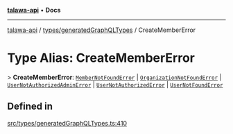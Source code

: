 [**talawa-api**](../../../README.md) • **Docs**

***

[talawa-api](../../../modules.md) / [types/generatedGraphQLTypes](../README.md) / CreateMemberError

# Type Alias: CreateMemberError

\> **CreateMemberError**: [`MemberNotFoundError`](MemberNotFoundError.md) \| [`OrganizationNotFoundError`](OrganizationNotFoundError.md) \| [`UserNotAuthorizedAdminError`](UserNotAuthorizedAdminError.md) \| [`UserNotAuthorizedError`](UserNotAuthorizedError.md) \| [`UserNotFoundError`](UserNotFoundError.md)

## Defined in

[src/types/generatedGraphQLTypes.ts:410](https://github.com/PalisadoesFoundation/talawa-api/blob/67d017fd9312183a6b2bae1b160bc814f56ab5c2/src/types/generatedGraphQLTypes.ts#L410)
